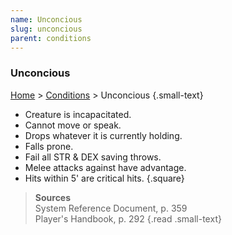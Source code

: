 ```yaml
---
name: Unconcious
slug: unconcious
parent: conditions
---
```

### Unconcious
 [Home](dm-operations-center) > [Conditions](conditions) > Unconcious {.small-text}

- Creature is incapacitated.
- Cannot move or speak.
- Drops whatever it is currently holding.
- Falls prone.
- Fail all STR & DEX saving throws.
- Melee attacks against have advantage.
- Hits within 5' are critical hits.
{.square}

> **Sources** <br/>
> System Reference Document, p. 359<br/>
> Player's Handbook, p. 292
{.read .small-text}